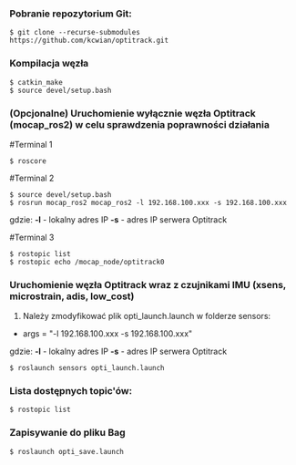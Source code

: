 ### Pobranie repozytorium Git:
```
$ git clone --recurse-submodules https://github.com/kcwian/optitrack.git

```

### Kompilacja węzła
```
$ catkin_make
$ source devel/setup.bash
```

### (Opcjonalne) Uruchomienie wyłącznie węzła Optitrack (mocap_ros2) w celu sprawdzenia poprawności działania

#Terminal 1
```
$ roscore 
```

#Terminal 2
```
$ source devel/setup.bash
$ rosrun mocap_ros2 mocap_ros2 -l 192.168.100.xxx -s 192.168.100.xxx
```
gdzie:
**-l** - lokalny adres IP
**-s** - adres IP serwera Optitrack

#Terminal 3
```
$ rostopic list
$ rostopic echo /mocap_node/optitrack0
```


### Uruchomienie węzła Optitrack wraz z czujnikami IMU (xsens, microstrain, adis, low_cost)

1. Należy zmodyfikować plik opti_launch.launch w folderze sensors:
-	args = "-l 192.168.100.xxx -s 192.168.100.xxx"

gdzie:
**-l** - lokalny adres IP
**-s** - adres IP serwera Optitrack


```
$ roslaunch sensors opti_launch.launch
```

### Lista dostępnych topic'ów:

```
$ rostopic list

```


### Zapisywanie do pliku Bag

```
$ roslaunch opti_save.launch
```


